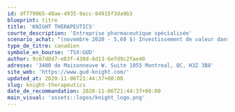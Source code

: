 ```yaml
---
id: df779065-40ae-4935-9acc-84915f3da9b3
blueprint: titre
title: 'KNIGHT THERAPEUTICS'
courte_description: 'Entreprise pharmaceutique spécialisée'
scenario_achat: "(novembre 2020 - 5,60 $) Investissement de valeur dans une région attrayante. Bonne équipe de gestion qui détient beaucoup d'actions. Potentiel de croissance intéressant en Amérique du Sud et par le biais d'acquisitions. Risques liés à la situation dans certains pays (Brésil, Argentine, etc.). Rachat récent d'actions par l'entreprise. Excellente santé financière."
type_de_titre: canadien
symbole_en_bourse: 'TSX:GUD'
author: 9c87d8d7-e83f-438d-8d13-6efd9c2fae40
adresse: '3400 de Maisonneuve W. Suite 1055 Montreal, QC, H3Z 3B8'
site_web: 'https://www.gud-knight.com/'
updated_at: 2020-11-06T21:44:37+00:00
slug: knight-therapeutics
date_de_recommandation: 2020-11-06T21:44:37+00:00
main_visual: 'assets::logos/knight_logo.png'
---
```

